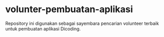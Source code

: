 # volunter-pembuatan-aplikasi
Repository ini digunakan sebagai sayembara pencarian volunteer terbaik untuk pembuatan aplikasi Dicoding. 
